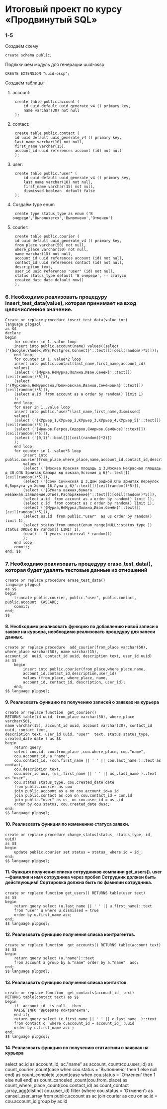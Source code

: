 # Итоговый проект по курсу «Продвинутый SQL»
### 1-5

Создаём схему

    create schema public;

Подлкючаем модуль для генерации uuid-ossp

    CREATE EXTENSION "uuid-ossp";

Создаём таблицы: 
1. account:

        create table public.account (
            id uuid default uuid_generate_v4 () primary key,
            name varchar(30) not null
        );

2. contact:

        create table public.contact (
        id uuid default uuid_generate_v4 () primary key,
        last_name varchar(10) not null,
        first_name varchar(15),
        account_id uuid references account (id) not null
        );

3. user:

        create table public."user" (
            id uuid default uuid_generate_v4 () primary key,
            last_name varchar(10) not null,
            first_name varchar(15) not null,
            dismissed boolean  default false
        );

4. Создаём type enum

        create type status_type as enum ('В очереди','Выполняется','Выполнено','Отменен')

5. courier:

        create table public.courier (
        id uuid default uuid_generate_v4 () primary key,
        from_place varchar(50) not null,
        where_place varchar(50) not null,
        name varchar(15) not null,
        account_id uuid references account (id) not null,
        contact_id uuid references contact (id) not null,
        description text,
        user_id uuid references "user" (id) not null,
        status status_type default 'В очереди', -- статусы
        created_date date default now()
        );
        
### 6. Необходимо реализовать процедуру insert_test_data(value), которая принимает на вход целочисленное значение.

    Create or replace procedure insert_test_data(value int)
    language plpgsql
    as $$
    declare
    begin
        for counter in 1..value loop
        insert into public.account(name) values((select ('{Google,YAndex,AWS,Postgres,Connect}'::text[])[ceil(random()*5)]));
        end loop;
        for counter in 1..value*2 loop
        insert into public.contact(last_name,first_name,account_id) 
        values(
        (select ('{Мурка,НеМурка,Полина,Иван,Семён}'::text[])[ceil(random()*5)]),
        (select ('{Мурковна,НеМурковна,Полиновская,Иванов,Семёновна}'::text[])[ceil(random()*5)]),
        (select a.id  from account as a order by random() limit 1)
        );
        end loop;
        for user in 1..value loop
        insert into public."user"(last_name,first_name,dismissed)
        values(
        (select ('{КУрьер_1,КУрьер_2,КУрьер_3,КУрьер_4,КУрьер_5}'::text[])[ceil(random()*5)]),
        (select ('{Иванов,Петров,Сидоров,Смирнов,Семёнов}'::text[])[ceil(random()*5)]),
        (select ('{0,1}'::bool[])[ceil(random()*2)])
        );
        end loop;
        for counter in 1..value*5 loop
            insert into public.courier(from_place,where_place,name,account_id,contact_id,description,user_id,status,created_date) 
            values (
            (select ('{Москва Красная площадь д 3,Москва НеКрасная площадь д 30,СПБ Эрмитаж,Самара жд вокзал,Эстония д 6}'::text[])[ceil(random()*5)]),
            (select ('{Сочи Сочинская д 3,Дом родной,СПБ Эрмитаж переулок 6,Воркута ул Холод 16,Луна д 6}'::text[])[ceil(random()*5)]),
            (select ('{БУмага важная,бумага неважная,Заявление,ОТвет,Распоряжение}'::text[])[ceil(random()*5)]),
            (select a.id  from account as a order by random() limit 1),
            (select c.id  from contact as c order by random() limit 1),
            (select ('{Мурка,НеМурка,Полина,Иван,Семён}'::text[])[ceil(random()*5)]),
            (select us.id  from public."user"  as us order by random() limit 1),
            (select status from unnest(enum_range(NULL::status_type )) status ORDER BY random() LIMIT 1),
            (now() - '1 years'::interval * random())
            );
        end loop;
        commit;
    end; $$

### 7. Необходимо реализовать процедуру erase_test_data(), которая будет удалять тестовые данные из отношений

    create or replace procedure erase_test_data()
    language plpgsql
    as $$
    begin
        truncate public.courier, public."user", public.contact, public.account  CASCADE;
        commit;
    end; 
    $$

#### 8.  Необходимо реализовать функцию по добавлению новой записи о заявке на курьера, необходимо реализовать процедуру для запеси данных.

    create or replace procedure  add_courier(from_place varchar(50), where_place varchar(50), name varchar(15), 
    account_id  uuid, contact_id uuid, description text, user_id uuid)
    as $$
        begin
            insert into public.courier(from_place,where_place,name,
            account_id,contact_id,description,user_id) 
            values (from_place, where_place, name, 
            account_id, contact_id, description, user_id);
        end; 
    $$ language plpgsql;

#### 9. Реализовать функцию по получению записей о заявках на курьера

    create or replace function  get_courier()
    RETURNS table(id uuid, from_place varchar(50), where_place varchar(50),
    name varchar(15), account_id uuid, account varchar(30), contact_id uuid, contact text, 
    description text, user_id uuid, "user"  text, status status_type, created_date date ) as $$
    begin 
        return query 	
        select cou.id, cou.from_place ,cou.where_place, cou."name",
        cou.account_id, a."name", 
        cou.contact_id, (con.first_name || ' ' || con.last_name )::text as contact,
        cou.description text, 
        cou.user_id uui, (us_.first_name || ' ' || us_.last_name )::text as "user",
        cou.status status_type, cou.created_date date 
        from public.courier as cou
        join public.account as a on cou.account_id=a.id
        join public.contact as con on cou.contact_id = con.id
        join public."user" as us_ on cou.user_id = us_.id
        order by cou.status, cou.created_date desc; 
    end; 
    $$ language plpgsql;

####  10. Реализовать функция по изменению статуса заявки.

    create or replace procedure change_status(status_ status_type, id_ uuid)
    as $$
    begin 
        update public.courier set status = status_ where id = id_;
    end; 
    $$ language plpgsql;


#### 11. Функция получения списка сотрудников компании  get_users(). user --фамилия и имя сотрудника через пробел  Сотрудник должен быть действующим! Сортировка должна быть по фамилии сотрудника.

    create or replace function get_users() RETURNS table(user text) 
    as $$
    begin 
        return query select (u.last_name || ' ' || u.first_name)::text
        from "user" u where u.dismissed = true
        order by u.first_name asc;
    end; 
    $$ language plpgsql;

#### 12. Реализовать функцию получения списка контрагентов.

    create or replace function  get_accounts() RETURNS table(account text) 
    as $$
    begin 
        return query select (a."name")::text
        from account a group by a."name" order by a."name"  asc;
    end; 
    $$ language plpgsql;

#### 13. Реализовать функцию получения списка контактов.

    create or replace function  get_contacts(account_id_ text)
    RETURNS table(contact text) as $$
    begin 
        if  account_id_ is null   then
        RAISE INFO 'Выберите контрагента';
        end if; 
        return query select (c.first_name || ' ' || c.last_name  )::text
        from contact c  where c.account_id = account_id_::uuid
        order by c.first_name asc ;
    end; 
    $$ language plpgsql;

#### 14. Реализовать функцию по получению статистики о заявках на курьера


select ac.id as account_id, ac."name" as account, count(cou.user_id) as count_courier
,count(case when cou.status = 'Выполнено' then 1 else null end) as count_complete
,count(case when cou.status = 'Отменен' then 1 else null end) as count_canceled
,count(cou.from_place) as count_where_place
,count(cou.contact_id) as count_contact
,array_agg(distinct cou.user_id) filter (where cou.status = 'Отменен') as cansel_user_array	
from public.account as ac
join courier as cou on ac.id = cou.account_id
group by ac.id
